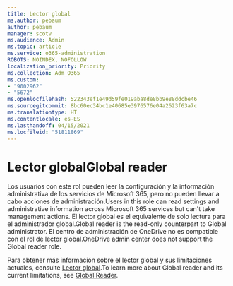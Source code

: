 ```yaml
---
title: Lector global
ms.author: pebaum
author: pebaum
manager: scotv
ms.audience: Admin
ms.topic: article
ms.service: o365-administration
ROBOTS: NOINDEX, NOFOLLOW
localization_priority: Priority
ms.collection: Adm_O365
ms.custom:
- "9002962"
- "5672"
ms.openlocfilehash: 522343ef1e49d59fe019aba8de8bb9e88ddcbe46
ms.sourcegitcommit: 8bc60ec34bc1e40685e3976576e04a2623f63a7c
ms.translationtype: HT
ms.contentlocale: es-ES
ms.lasthandoff: 04/15/2021
ms.locfileid: "51811869"
---
```

# <a name="global-reader"></a><span data-ttu-id="d2fce-102">Lector global</span><span class="sxs-lookup"><span data-stu-id="d2fce-102">Global reader</span></span>

<span data-ttu-id="d2fce-103">Los usuarios con este rol pueden leer la configuración y la información administrativa de los servicios de Microsoft 365, pero no pueden llevar a cabo acciones de administración.</span><span class="sxs-lookup"><span data-stu-id="d2fce-103">Users in this role can read settings and administrative information across Microsoft 365 services but can't take management actions.</span></span> <span data-ttu-id="d2fce-104">El lector global es el equivalente de solo lectura para el administrador global.</span><span class="sxs-lookup"><span data-stu-id="d2fce-104">Global reader is the read-only counterpart to Global administrator.</span></span>
<span data-ttu-id="d2fce-105">El centro de administración de OneDrive no es compatible con el rol de lector global.</span><span class="sxs-lookup"><span data-stu-id="d2fce-105">OneDrive admin center does not support the Global reader role.</span></span>

<span data-ttu-id="d2fce-106">Para obtener más información sobre el lector global y sus limitaciones actuales, consulte [Lector global](https://docs.microsoft.com/azure/active-directory/users-groups-roles/directory-assign-admin-roles#global-reader).</span><span class="sxs-lookup"><span data-stu-id="d2fce-106">To learn more about Global reader and its current limitations, see [Global Reader](https://docs.microsoft.com/azure/active-directory/users-groups-roles/directory-assign-admin-roles#global-reader).</span></span>

